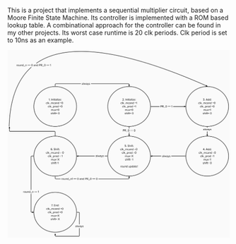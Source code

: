 This is a project that implements a sequential multiplier circuit, based
on a Moore Finite State Machine. Its controller is implemented with a 
ROM based lookup table. A combinational approach for the controller can be 
found in my other projects.
Its worst case runtime is 20 clk periods. Clk period is set to 10ns as
an example. 

![](https://github.com/erenaykrcn/VHDL-projects/blob/main/sequential-multiplier/components/controller/FSM_sequential_multiplier.png?raw=true)